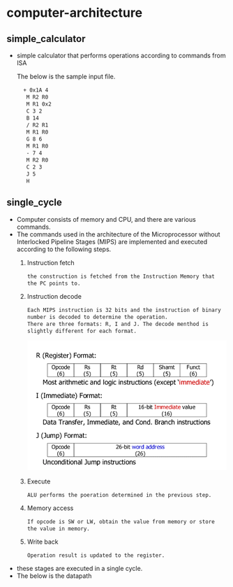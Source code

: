 # computer-architecture

## simple_calculator
  * simple calculator that performs operations according to commands from ISA  
    
       The below is the sample input file.  
         
          + 0x1A 4  
           M R2 R0  
           M R1 0x2  
           C 3 2  
           B 14  
           / R2 R1  
           M R1 R0  
           G 8 6  
           M R1 R0  
           - 7 4  
           M R2 R0  
           C 2 3  
           J 5   
           H  
             
## single_cycle
 * Computer consists of memory and CPU, and there are various commands.
 * The commands used in the architecture of the Microprocessor without Interlocked Pipeline Stages (MIPS) are implemented and executed according to the following steps.
   1. Instruction fetch  
   
          the construction is fetched from the Instruction Memory that the PC points to.
          
   2. Instruction decode  
          
          Each MIPS instruction is 32 bits and the instruction of binary number is decoded to determine the operation.  
          There are three formats: R, I and J. The decode menthod is slightly different for each format.
         ![Instruction types](MIPS_types.png)
          
   3. Execute  
   
          ALU performs the poeration determined in the previous step.
          
   4. Memory access  
   
          If opcode is SW or LW, obtain the value from memory or store the value in memory.
          
   5. Write back  
     
          Operation result is updated to the register.
          
 * these stages are executed in a single cycle.
 * The below is the datapath 
 
